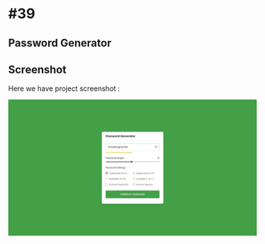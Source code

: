 # #39

## Password Generator

## Screenshot
Here we have project screenshot :

![screenshot](screenshot.jpeg)